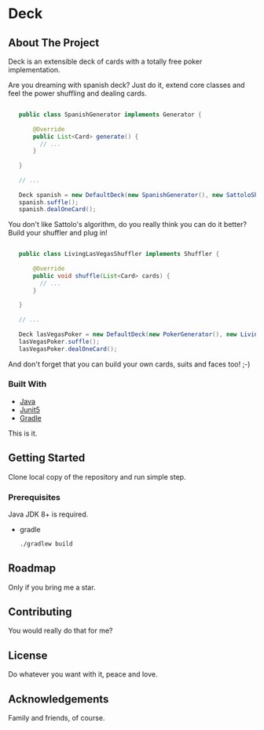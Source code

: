 # Deck

## About The Project

Deck is an extensible deck of cards with a totally free poker implementation.

Are you dreaming with spanish deck? Just do it, extend core classes and feel the power shuffling and dealing cards.

 ```java

    public class SpanishGenerator implements Generator {
    
        @Override
        public List<Card> generate() {
          // ...
        }
    
    }
    
    // ...
    
    Deck spanish = new DefaultDeck(new SpanishGenerator(), new SattoloShuffler());
    spanish.suffle();
    spanish.dealOneCard();

```

You don't like Sattolo's algorithm, do you really think you can do it better? Build your shuffler and plug in!


 ```java

    public class LivingLasVegasShuffler implements Shuffler {
    
        @Override
        public void shuffle(List<Card> cards) {
          // ...
        }
    
    }
    
    // ...
    
    Deck lasVegasPoker = new DefaultDeck(new PokerGenerator(), new LivingLasVegasShuffler());
    lasVegasPoker.suffle();
    lasVegasPoker.dealOneCard();

```

And don't forget that you can build your own cards, suits and faces too! ;-)

### Built With

* [Java](https://openjdk.java.net)
* [Junit5](https://junit.org/junit5)
* [Gradle](https://gradle.org)

This is it.

## Getting Started

Clone local copy of the repository and run simple step.

### Prerequisites

Java JDK 8+ is required.

* gradle
  ```sh
  ./gradlew build
  ```

## Roadmap

Only if you bring me a star.

## Contributing

You would really do that for me?

## License

Do whatever you want with it, peace and love.

## Acknowledgements

Family and friends, of course.

